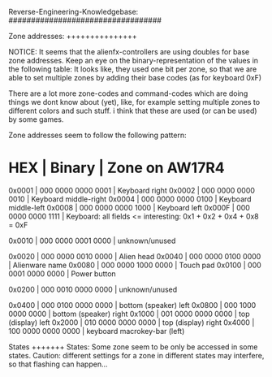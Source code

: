 Reverse-Engineering-Knowledgebase:
##################################

Zone addresses:
+++++++++++++++

NOTICE:
It seems that the alienfx-controllers are using doubles for base zone addresses.
Keep an eye on the binary-representation of the values in the following table:
It looks like, they used one bit per zone, so that we are able to set multiple zones by adding their base codes (as for keyboard 0xF)

There are a lot more zone-codes and command-codes which are doing things we dont know about (yet), 
like, for example setting multiple zones to different colors and such stuff.
i think that these are used (or can be used) by some games.

Zone addresses seem to follow the following pattern:

HEX    | Binary          | Zone on AW17R4
=========================================================================================
0x0001 | 000 0000 0000 0001 | Keyboard right
0x0002 | 000 0000 0000 0010 | Keyboard middle-right
0x0004 | 000 0000 0000 0100 | Keyboard middle-left
0x0008 | 000 0000 0000 1000 | Keyboard left
0x000F | 000 0000 0000 1111 | Keyboard: all fields <= interesting: 0x1 + 0x2 + 0x4 + 0x8 = 0xF

0x0010 | 000 0000 0001 0000 | unknown/unused

0x0020 | 000 0000 0010 0000 | Alien head
0x0040 | 000 0000 0100 0000 | Alienware name
0x0080 | 000 0000 1000 0000 | Touch pad
0x0100 | 000 0001 0000 0000 | Power button

0x0200 | 000 0010 0000 0000 | unknown/unused

0x0400 | 000 0100 0000 0000 | bottom (speaker) left
0x0800 | 000 1000 0000 0000 | bottom (speaker) right
0x1000 | 001 0000 0000 0000 | top (display) left
0x2000 | 010 0000 0000 0000 | top (display) right
0x4000 | 100 0000 0000 0000 | keyboard macrokey-bar (left)


States
+++++++
States: Some zone seem to be only be accessed in some states.
Caution: different settings for a zone in different states may interfere, so that flashing can happen...